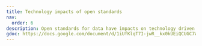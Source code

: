 ```yaml
---
title: Technology impacts of open standards
nav:
  order: 6
description: Open standards for data have impacts on technology driven by their outputs and tools.
gdoc: https://docs.google.com/document/d/1iUfKlqT7I-jwR__kx0kUEiQCUGC7WmReFY5uKEXO-VQ/edit#heading=h.iihewgm30kxe
---
```

